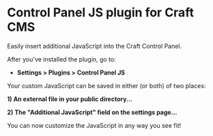 Control Panel JS plugin for Craft CMS
======================================

Easily insert additional JavaScript into the Craft Control Panel.

After you've installed the plugin, go to:

- **Settings > Plugins > Control Panel JS**

Your custom JavaScript can be saved in either (or both) of two places:

**1) An external file in your public directory...**

**2) The "Additional JavaScript" field on the settings page...**

You can now customize the JavaScript in any way you see fit!
